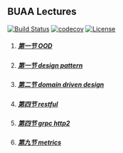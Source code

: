 ## BUAA Lectures
[![Build Status](https://travis-ci.org/feuyeux/buaa-lectures.svg?branch=master)](https://travis-ci.org/feuyeux/buaa-lectures)
[![codecov](https://codecov.io/gh/feuyeux/buaa-lectures/branch/master/graph/badge.svg)](https://codecov.io/gh/feuyeux/buaa-lectures)
[![License](https://img.shields.io/badge/license-Apache%202-4EB1BA.svg)](https://www.apache.org/licenses/LICENSE-2.0.html)

1. ##### [第一节 OOD](ood)
1. ##### [第一节 design pattern](design-pattern)
1. ##### [第二节 domain driven design](domain-driven-design)
1. ##### [第四节 restful](restful)
1. ##### [第四节 grpc http2](grpc-http2)
1. ##### [第九节 metrics](metrics)
